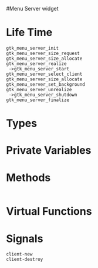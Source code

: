 #Menu Server widget
# Life Time #
```
gtk_menu_server_init
gtk_menu_server_size_request
gtk_menu_server_size_allocate
gtk_menu_server_realize
 ->gtk_menu_server_start
gtk_menu_server_select_client
gtk_menu_server_size_allocate
gtk_menu_server_set_background
gtk_menu_server_unrealize
 ->gtk_menu_server_shutdown
gtk_menu_server_finalize
```
# Types #
# Private Variables #
# Methods #
```
```
# Virtual Functions #
# Signals #
```
client-new
client-destroy
```